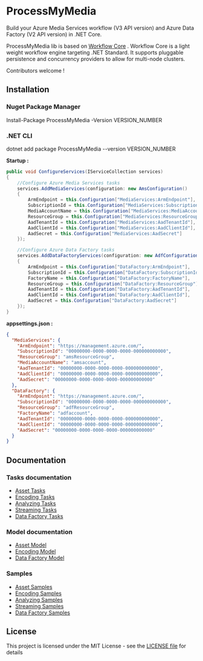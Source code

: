 # ProcessMyMedia
Build your Azure Media Services workflow (V3 API version) and Azure Data Factory (V2 API version) in .NET Core. 

ProcessMyMedia lib is based on [Workflow Core](https://github.com/danielgerlag/workflow-core) . Workflow Core is a light weight workflow engine targeting .NET Standard. It supports pluggable persistence and concurrency providers to allow for multi-node clusters. 

Contributors welcome !

## Installation

### Nuget Package Manager

Install-Package ProcessMyMedia -Version VERSION_NUMBER

### .NET CLI

dotnet add package ProcessMyMedia --version VERSION_NUMBER

**Startup :**

```c#
public void ConfigureServices(IServiceCollection services)
{
	//Configure Azure Media Services tasks
	services.AddMediaServices(configuration: new AmsConfiguration()
	{
		ArmEndpoint = this.Configuration["MediaServices:ArmEndpoint"],
		SubscriptionId = this.Configuration["MediaServices:SubscriptionId"],
		MediaAccountName = this.Configuration["MediaServices:MediaAccountName"],
		ResourceGroup = this.Configuration["MediaServices:ResourceGroup"],
		AadTenantId = this.Configuration["MediaServices:AadTenantId"],
		AadClientId = this.Configuration["MediaServices:AadClientId"],
		AadSecret = this.Configuration["MediaServices:AadSecret"]
	});

	//Configure Azure Data Factory tasks
	services.AddDataFactoryServices(configuration: new AdfConfiguration()
	{
		ArmEndpoint = this.Configuration["DataFactory:ArmEndpoint"],
		SubscriptionId = this.Configuration["DataFactory:SubscriptionId"],
		FactoryName = this.Configuration["DataFactory:FactoryName"],
		ResourceGroup = this.Configuration["DataFactory:ResourceGroup"],
		AadTenantId = this.Configuration["DataFactory:AadTenantId"],
		AadClientId = this.Configuration["DataFactory:AadClientId"],
		AadSecret = this.Configuration["DataFactory:AadSecret"]
	});
}
```
**appsettings.json :**

```json
{
  "MediaServices": {
    "ArmEndpoint": "https://management.azure.com/",
    "SubscriptionId": "00000000-0000-0000-0000-000000000000",
    "ResourceGroup": "amsResourceGroup",
    "MediaAccountName": "amsaccount",
    "AadTenantId": "00000000-0000-0000-0000-000000000000",
    "AadClientId": "00000000-0000-0000-0000-000000000000",
    "AadSecret": "00000000-0000-0000-0000-000000000000"
  },
  "DataFactory": {
    "ArmEndpoint": "https://management.azure.com/",
    "SubscriptionId": "00000000-0000-0000-0000-000000000000",
    "ResourceGroup": "adfResourceGroup",
    "FactoryName": "adfaccount",
    "AadTenantId": "00000000-0000-0000-0000-000000000000",
    "AadClientId": "00000000-0000-0000-0000-000000000000",
    "AadSecret": "00000000-0000-0000-0000-000000000000"
  }
}
```

## Documentation

### Tasks documentation

* [Asset Tasks](ProcessMyMedia/Tasks/Media/Asset)
* [Encoding Tasks](ProcessMyMedia/Tasks/Media/Encoding)
* [Analyzing Tasks](ProcessMyMedia/Tasks/Media/Analyzing)
* [Streaming Tasks](ProcessMyMedia/Tasks/Media/Streaming)
* [Data Factory Tasks](ProcessMyMedia/Tasks/Data)

### Model documentation

* [Asset Model](ProcessMyMedia/Model/Asset)
* [Encoding Model](ProcessMyMedia/Model/Encoding)
* [Data Factory Model](ProcessMyMedia/Model/Data)

### Samples

* [Asset Samples](ProcessMyMedia.Samples/Samples/Asset)
* [Encoding Samples](ProcessMyMedia.Samples/Samples/Encoding)
* [Analyzing Samples](ProcessMyMedia.Samples/Samples/Analyzing)
* [Streaming Samples](ProcessMyMedia.Samples/Samples/Streaming)
* [Data Factory Samples](ProcessMyMedia.Samples/Samples/Data)

## License

This project is licensed under the MIT License - see the [LICENSE file](LICENSE)  for details
